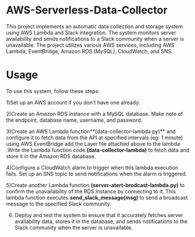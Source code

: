 # AWS-Serverless-Data-Collector

This project implements an automatic data collection and storage system using AWS Lambda and Slack integration. The system monitors server availability and sends notifications to a Slack community when a server is unavailable. The project utilizes various AWS services, including AWS Lambda, EventBridge, Amazon RDS (MySQL), CloudWatch, and SNS.


# Usage
To use this system, follow these steps:

1)Set up an AWS account if you don't have one already.

2)Create an Amazon RDS instance with a MySQL database. Make note of the endpoint, database name, username, and password.

3)Create an AWS Lambda function**(data-collector-lambda.py)** and configure it to fetch data from the API at specified intervals (eg: 1 minute) using AWS EventBridge add the Layer file attached above to the lambda .Write the Lambda function code **(data-collector-lambda)** to  fetch data and store it in the Amazon RDS database.

4)Configure a CloudWatch alarm to trigger when this lambda execution fails. Set up an SNS topic to send notifications when the alarm is triggered.

5)Create another Lambda function **(server-atert-brodcast-lambda.py)** to confirm the unavailability of the RDS Instance by connecting to it. This lambda function executes **send_slack_message(msg)**  to send a broadcast message to the specified Slack community.

6) Deploy and test the system to ensure that it accurately fetches server availability data, stores it in the database, and sends notifications to the Slack community when the server is unavailable.
